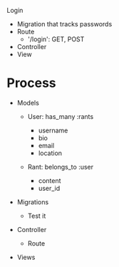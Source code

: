 Login

- Migration that tracks passwords
- Route
  - '/login': GET, POST
- Controller
- View

# Process

- Models

  - User:
    has_many :rants
    - username
    - bio
    - email
    - location

  - Rant:
    belongs_to :user
    - content
    - user_id

- Migrations
  - Test it
- Controller
  - Route
- Views
